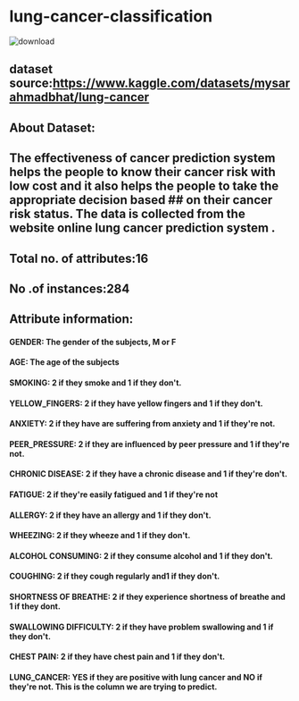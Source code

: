 # lung-cancer-classification

![download](https://github.com/gaber0512/lung-cancer-classification/assets/89962313/d463b0d9-a893-47ab-94cd-7b43bb9cf0d2)


## dataset source:https://www.kaggle.com/datasets/mysarahmadbhat/lung-cancer

## About Dataset:
## The effectiveness of cancer prediction system helps the people to know their cancer risk with low cost and it also helps the people to take the appropriate decision based ## on their cancer risk status. The data is collected from the website online lung cancer prediction system .
## Total no. of attributes:16
## No .of instances:284
## Attribute information:
#### GENDER: The gender of the subjects, M or F
#### AGE: The age of the subjects
#### SMOKING: 2 if they smoke and 1 if they don't.
#### YELLOW_FINGERS: 2 if they have yellow fingers and 1 if they don't.
#### ANXIETY: 2 if they have are suffering from anxiety and 1 if they're not.
#### PEER_PRESSURE: 2 if they are influenced by peer pressure and 1 if they're not.
#### CHRONIC DISEASE: 2 if they have a chronic disease and 1 if they're don't.
#### FATIGUE: 2 if they're easily fatigued and 1 if they're not
#### ALLERGY: 2 if they have an allergy and 1 if they don't.
#### WHEEZING: 2 if they wheeze and 1 if they don't.
#### ALCOHOL CONSUMING: 2 if they consume alcohol and 1 if they don't.
#### COUGHING: 2 if they cough regularly and1 if they don't.
#### SHORTNESS OF BREATHE: 2 if they experience shortness of breathe and 1 if they dont.
#### SWALLOWING DIFFICULTY: 2 if they have problem swallowing and 1 if they don't.
#### CHEST PAIN: 2 if they have chest pain and 1 if they don't.
#### LUNG_CANCER: YES if they are positive with lung cancer and NO if they're not. This is the column we are trying to predict. 
